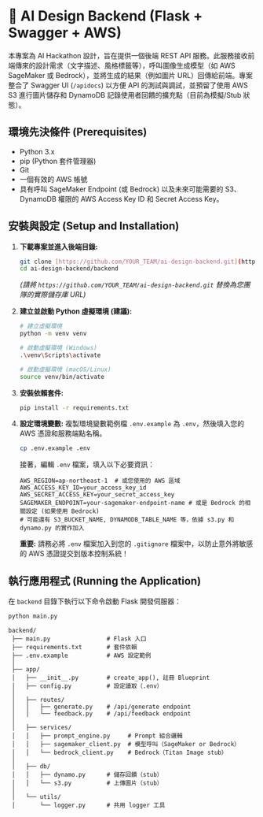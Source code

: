 # 🧠 AI Design Backend (Flask + Swagger + AWS)

本專案為 AI Hackathon 設計，旨在提供一個後端 REST API 服務。此服務接收前端傳來的設計需求（文字描述、風格標籤等），呼叫圖像生成模型（如 AWS SageMaker 或 Bedrock），並將生成的結果（例如圖片 URL）回傳給前端。專案整合了 Swagger UI (`/apidocs`) 以方便 API 的測試與調試，並預留了使用 AWS S3 進行圖片儲存和 DynamoDB 記錄使用者回饋的擴充點（目前為模擬/Stub 狀態）。

## 環境先決條件 (Prerequisites)

- Python 3.x
- pip (Python 套件管理器)
- Git
- 一個有效的 AWS 帳號
- 具有呼叫 SageMaker Endpoint (或 Bedrock) 以及未來可能需要的 S3、DynamoDB 權限的 AWS Access Key ID 和 Secret Access Key。

## 安裝與設定 (Setup and Installation)

1.  **下載專案並進入後端目錄:**

    ```bash
    git clone [https://github.com/YOUR_TEAM/ai-design-backend.git](https://github.com/YOUR_TEAM/ai-design-backend.git)
    cd ai-design-backend/backend
    ```

    _(請將 `https://github.com/YOUR_TEAM/ai-design-backend.git` 替換為您團隊的實際儲存庫 URL)_

2.  **建立並啟動 Python 虛擬環境 (建議):**

    ```bash
    # 建立虛擬環境
    python -m venv venv

    # 啟動虛擬環境 (Windows)
    .\venv\Scripts\activate

    # 啟動虛擬環境 (macOS/Linux)
    source venv/bin/activate
    ```

3.  **安裝依賴套件:**

    ```bash
    pip install -r requirements.txt
    ```

4.  **設定環境變數:**
    複製環境變數範例檔 `.env.example` 為 `.env`，然後填入您的 AWS 憑證和服務端點名稱。
    ```bash
    cp .env.example .env
    ```
    接著，編輯 `.env` 檔案，填入以下必要資訊：
    ```dotenv
    AWS_REGION=ap-northeast-1  # 或您使用的 AWS 區域
    AWS_ACCESS_KEY_ID=your_access_key_id
    AWS_SECRET_ACCESS_KEY=your_secret_access_key
    SAGEMAKER_ENDPOINT=your-sagemaker-endpoint-name # 或是 Bedrock 的相關設定 (如果使用 Bedrock)
    # 可能還有 S3_BUCKET_NAME, DYNAMODB_TABLE_NAME 等，依據 s3.py 和 dynamo.py 的實作加入
    ```
    **重要:** 請務必將 `.env` 檔案加入到您的 `.gitignore` 檔案中，以防止意外將敏感的 AWS 憑證提交到版本控制系統！

## 執行應用程式 (Running the Application)

在 `backend` 目錄下執行以下命令啟動 Flask 開發伺服器：

```bash
python main.py
```

```
backend/
 ├── main.py                # Flask 入口
 ├── requirements.txt       # 套件依賴
 ├── .env.example           # AWS 設定範例
 │
 ├── app/
 │   ├── __init__.py        # create_app(), 註冊 Blueprint
 │   ├── config.py          # 設定讀取（.env）
 │
 │   ├── routes/
 │   │   ├── generate.py    # /api/generate endpoint
 │   │   └── feedback.py    # /api/feedback endpoint
 │
 │   ├── services/
 │   │   ├── prompt_engine.py     # Prompt 組合邏輯
 │   │   ├── sagemaker_client.py  # 模型呼叫（SageMaker or Bedrock）
 │   │   └── bedrock_client.py    # Bedrock（Titan Image stub）
 │
 │   ├── db/
 │   │   ├── dynamo.py      # 儲存回饋（stub）
 │   │   └── s3.py          # 上傳圖片（stub）
 │
 │   └── utils/
 │       └── logger.py      # 共用 logger 工具
```
